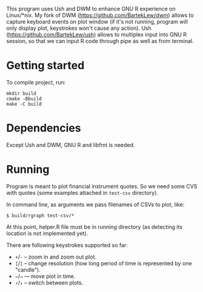 This program uses Ush and DWM to enhance GNU R experience
on Linux/*nix.
My fork of DWM (https://github.com/BartekLew/dwm) allows to
capture keyboard events on plot window (if it's not running,
program will only display plot, keystrokes won't cause any
action). Ush (https://github.com/BartekLew/ush) allows
to multiplex input into GNU R session, so that we can
input R code through pipe as well as from terminal.

Getting started
===============

To compile project, run:

```
mkdir build
cmake -Bbuild
make -C build
```

Dependencies
============

Except Ush and DWM, GNU R and libfmt is needed.

Running
=======

Program is meant to plot financial instrument quotes. So we need
some CVS with quotes (some examples attached in `test-csv` directory).

In command line, as arguments we pass filenames of CSVs to plot,
like:

```
$ build/rgraph test-csv/*
```

At this point, helper.R file must be in running directory (as detecting
its location is not implemented yet).

There are following keystrokes supported so far:

* `+`/`-` – zoom in and zoom out plot.
* `[`/`]` – change resolution (how long period of time is represented by one "candle").
* `←`/`→` — move plot in time.
* `↑`/`↓` – switch between plots.
